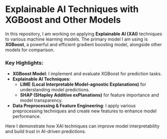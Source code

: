 # **Explainable AI Techniques with XGBoost and Other Models**

In this repository, I am working on applying **Explainable AI (XAI)** techniques to various machine learning models. The primary model I am using is **XGBoost**, a powerful and efficient gradient boosting model, alongside other models for comparison.

### **Key Highlights:**
- **XGBoost Model**: I implement and evaluate XGBoost for prediction tasks.
- **Explainable AI Techniques**: 
  - **LIME (Local Interpretable Model-agnostic Explanations)** for understanding model predictions.
  - **SHAP (SHapley Additive exPlanations)** for feature importance and model transparency.
- **Data Preprocessing & Feature Engineering**: I apply various preprocessing techniques and create new features to enhance model performance.

Here I demonstrate how XAI techniques can improve model interpretability and build trust in AI-driven predictions.

